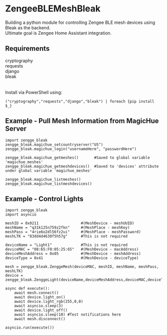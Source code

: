 ZengeeBLEMeshBleak
=========================================
Building a python module for controlling Zengee BLE mesh devices using Bleak as the backend.<br/>
Ultimate goal is Zengee Home Assistant integration.<br/>

Requirements
------------
cryptography<br/>
requests <br/>
django<br/>
bleak<br/>
<br/>
<br/>
Install via PowerShell using:<br/>
```
("cryptography","requests","django","bleak") | foreach {pip install $_}
```

Example - Pull Mesh Information from MagicHue Server
----------------------------------------
```
import zengge_bleak
zengge_bleak.magichue_setcountryserver("US")
zengge_bleak.magichue_login("usernameHere", "passwordHere")

zengge_bleak.magichue_getmeshes()       #Saved to global variable 'magichue_meshes'
zengge_bleak.magichue_getmeshdevices()  #Saved to 'devices' attribute under global variable 'magichue_meshes'

zengge_bleak.magichue_listmeshes()
zengge_bleak.magichue_listmeshdevices()
```

Example - Control Lights
----------------------------
```
import zengge_bleak
import asyncio

meshID = 0x0211                   #(MeshDevice - meshUUID)
meshName = "q31k125n759z2fkn"     #(MeshPlace - meshKey)
meshPass = "4rie6o2dl56fz2ui"     #(MeshPlace - meshPassword)
meshLTK = "83dd4d4630f5h57g"      #This is not required

deviceName = "Light1"             #This is not required
deviceMAC = "08:65:F0:05:25:65"   #(MeshDevice - macAddress)
deviceMeshAddress = 0x05          #(MeshDevice - meshAddress)
deviceType = 0x41                 #(MeshDevice - deviceType)

mesh = zengge_bleak.ZenggeMesh(deviceMAC, meshID, meshName, meshPass, meshLTK)
device = zengge_bleak.ZenggeLight(deviceName,deviceMeshAddress,deviceMAC,deviceType,0,0,0,0,mesh)

async def execute():
    await mesh.connect()
    await device.light_on()
    await device.light_rgb(255,0,0)
    await asyncio.sleep(3)
    await device.light_off()
    await asyncio.sleep(10) #Test notifications here
    await mesh.disconnect()

asyncio.run(execute())
```
